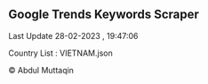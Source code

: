 

## Google Trends Keywords Scraper 
 
Last Update 28-02-2023 , 19:47:06

Country List :
VIETNAM.json



© Abdul Muttaqin 
